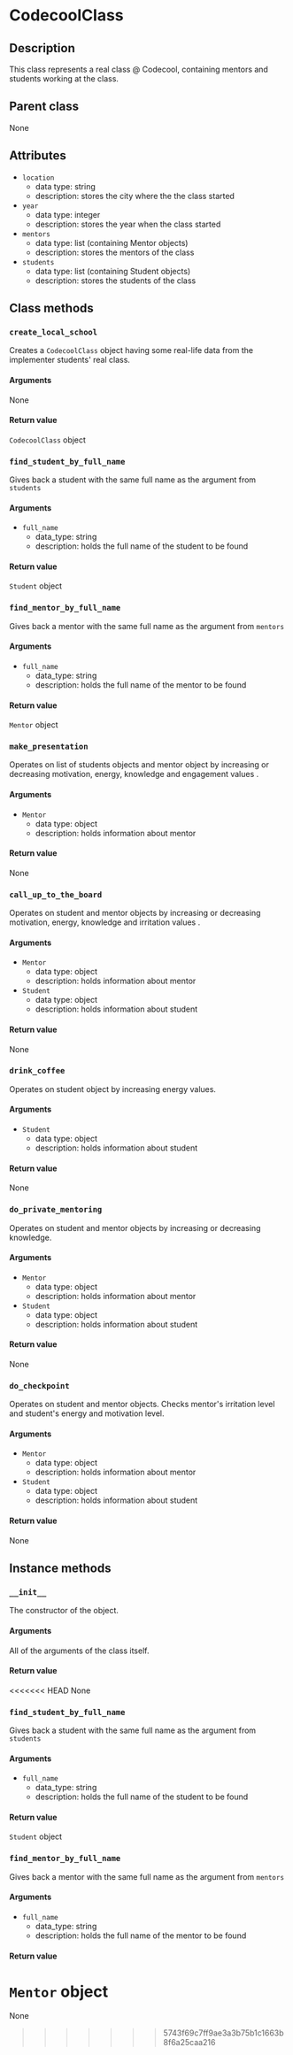 # CodecoolClass

## Description
This class represents a real class @ Codecool, containing mentors and students working at the class.

## Parent class
None

## Attributes

* ```location```
  * data type: string
  * description: stores the city where the the class started
* ```year```
  * data type: integer
  * description: stores the year when the class started
* ```mentors```
   * data type: list (containing Mentor objects)
   * description: stores the mentors of the class
* ```students```
  * data type: list (containing Student objects)
  * description: stores the students of the class

## Class methods


### ```create_local_school```

Creates a ```CodecoolClass``` object having some real-life data from the implementer students' real class.

#### Arguments
None

#### Return value

```CodecoolClass``` object



### ```find_student_by_full_name```

Gives back a student with the same full name as the argument from ```students```

#### Arguments
* ```full_name```
  * data_type: string
  * description: holds the full name of the student to be found

#### Return value
```Student``` object



### ```find_mentor_by_full_name```
Gives back a mentor with the same full name as the argument from ```mentors```

#### Arguments
* ```full_name```
  * data_type: string
  * description: holds the full name of the mentor to be found

#### Return value
```Mentor``` object



### ```make_presentation```

Operates on list of students objects and mentor object by increasing or decreasing motivation, energy, knowledge and engagement values .

#### Arguments
* ```Mentor```
  * data type: object
  * description: holds information about mentor

#### Return value
None



### ```call_up_to_the_board```

Operates on student and mentor objects by
increasing or decreasing motivation, energy, knowledge and irritation values .

#### Arguments
* ```Mentor```
  * data type: object
  * description: holds information about mentor
* ```Student```
  * data type: object
  * description: holds information about student


#### Return value
 None



### ```drink_coffee```

Operates on student object by increasing energy values.

#### Arguments
* ```Student```
  * data type: object
  * description: holds information about student

#### Return value
  None



### ```do_private_mentoring```

Operates on student and mentor objects by increasing or decreasing knowledge.

#### Arguments
* ```Mentor```
  * data type: object
  * description: holds information about mentor
* ```Student```
  * data type: object
  * description: holds information about student

#### Return value
None



### ```do_checkpoint```

Operates on student and mentor objects.
Checks mentor's irritation level and student's energy and motivation level.

#### Arguments
* ```Mentor```
  * data type: object
  * description: holds information about mentor
* ```Student```
  * data type: object
  * description: holds information about student

#### Return value
None


## Instance methods



### ```__init__```
The constructor of the object.

#### Arguments

All of the arguments of the class itself.

#### Return value
<<<<<<< HEAD
None



### ```find_student_by_full_name```

Gives back a student with the same full name as the argument from ```students```

#### Arguments
* ```full_name```
  * data_type: string
  * description: holds the full name of the student to be found

#### Return value
```Student``` object



### ```find_mentor_by_full_name```
Gives back a mentor with the same full name as the argument from ```mentors```

#### Arguments
* ```full_name```
  * data_type: string
  * description: holds the full name of the mentor to be found

#### Return value
```Mentor``` object
=======
None
>>>>>>> 5743f69c7ff9ae3a3b75b1c1663b8f6a25caa216
